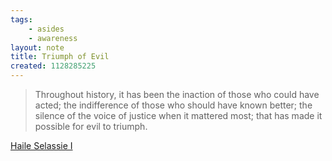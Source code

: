 ```yaml
---
tags:
    - asides
    - awareness
layout: note
title: Triumph of Evil
created: 1128285225
---
```


> Throughout history, it has been the inaction of those who could have acted; the indifference of those who should have known better; the silence of the voice of justice when it mattered most; that has made it possible for evil to triumph.

<a href="http://www.time.com/time/europe/timetrails/selassie/">Haile Selassie I</a>
